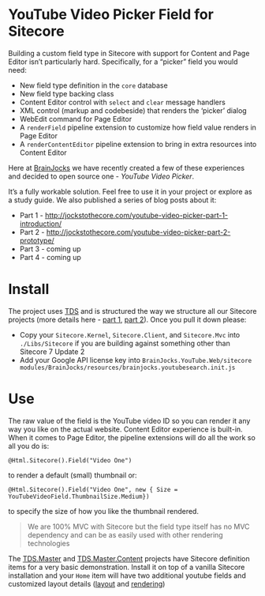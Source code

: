 # YouTube Video Picker Field for Sitecore 

Building a custom field type in Sitecore with support for Content and Page Editor isn’t particularly hard. Specifically, for a “picker” field you would need:

* New field type definition in the `core` database
* New field type backing class
* Content Editor control with `select` and `clear` message handlers
* XML control (markup and codebeside) that renders the ‘picker’ dialog
* WebEdit command for Page Editor
* A `renderField` pipeline extension to customize how field value renders in Page Editor
* A `renderContentEditor` pipeline extension to bring in extra resources into Content Editor

Here at [BrainJocks](http://www.brainjocks.com/) we have recently created a few of these experiences and decided to open source one - *YouTube Video Picker*. 

It’s a fully workable solution. Feel free to use it in your project or explore as a study guide. We also published a series of blog posts about it:

* Part 1 - http://jockstothecore.com/youtube-video-picker-part-1-introduction/
* Part 2 - http://jockstothecore.com/youtube-video-picker-part-2-prototype/
* Part 3 - coming up
* Part 4 - coming up

# Install

The project uses [TDS](http://www.hhogdev.com/products/team-development-for-sitecore/overview.aspx) and is structured the way we structure all our Sitecore projects (more details here - [part 1](http://jockstothecore.com/setting-up-a-sitecore-solution-part-1-visual-studio-and-projects/), [part 2](http://jockstothecore.com/setting-up-a-sitecore-solution-part-2-tds-and-build-configurations/)). Once you pull it down please:

* Copy your `Sitecore.Kernel`, `Sitecore.Client`, and `Sitecore.Mvc` into `./Libs/Sitecore` if you are building against something other than Sitecore 7 Update 2
* Add your Google API license key into `BrainJocks.YouTube.Web/sitecore modules/BrainJocks/resources/brainjocks.youtubesearch.init.js`

# Use

The raw value of the field is the YouTube video ID so you can render it any way you like on the actual website. Content Editor experience is built-in. When it comes to Page Editor, the pipeline extensions will do all the work so all you do is:

```
@Html.Sitecore().Field("Video One")
```

to render a default (small) thumbnail or:

```
@Html.Sitecore().Field("Video One", new { Size = YouTubeVideoField.ThumbnailSize.Medium})
```

to specify the size of how you like the thumbnail rendered. 

> We are 100% MVC with Sitecore but the field type itself has no MVC dependency and can be as easily used with other rendering technologies

The [TDS.Master](https://github.com/pveller/BrainJocks.YouTubeVideoField/tree/master/BrainJocks.YouTube.TDS.Master) and [TDS.Master.Content](https://github.com/pveller/BrainJocks.YouTubeVideoField/tree/master/BrainJocks.YouTube.TDS.Master.Content) projects have Sitecore definition items for a very basic demonstration. Install it on top of a vanilla Sitecore installation and your `Home` item will have two additional youtube fields and customized layout details ([layout](https://github.com/pveller/BrainJocks.YouTubeVideoField/blob/master/BrainJocks.YouTube.Web/Areas/Test/Views/Layouts/TestVideoFieldLayout.cshtml) and [rendering](https://github.com/pveller/BrainJocks.YouTubeVideoField/blob/master/BrainJocks.YouTube.Web/Areas/Test/Views/_TestVideoField.cshtml))
